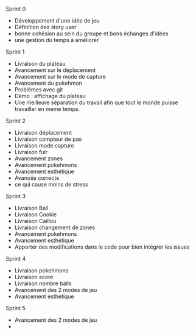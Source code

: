 Sprint 0

- Développement d'une idée de jeu 
- Définition des story user
- bonne cohésion au sein du groupe et bons échanges d'idées
- une gestion du temps à améliorer 





Sprint 1

- Livraison du plateau
- Avancement sur le déplacement
- Avancement sur le mode de capture
- Avancement du pokehmon
- Problèmes avec git
- Démo : affichage du plateau
- Une meilleure séparation du travail afin que tout le monde puisse travailler en meme temps.

Sprint 2

- Livraison déplacement
- Livraison compteur de pas
- Livraison mode capture
- Livraison fuir
- Avancement zones
- Avancement pokehmons
- Avancement esthétique
- Avancée correcte 
- ce qui cause moins de stress

Sprint 3

- Livraison Ball
- Livraison Cookie
- Livraison Caillou
- Livraison changement de zones
- Avancement pokehmons
- Avancement esthétique
- Apporter des modifications dans le code pour bien intégrer les issues


Sprint 4

- Livraison pokehmons
- Livraison score
- Livraison nombre balls
- Avancement des 2 modes de jeu
- Avancement esthétique

Sprint 5

- Avancement des 2 modes de jeu
- 






    




